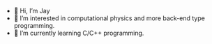 - 👋 Hi, I’m Jay
- 👀 I’m interested in computational physics and more back-end type programming.
- 🌱 I’m currently learning C/C++ programming.

<!---
SapiensAnatis/SapiensAnatis is a ✨ special ✨ repository because its `README.md` (this file) appears on your GitHub profile.
You can click the Preview link to take a look at your changes.
--->

